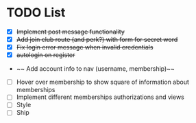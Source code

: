 # TODO List

- [X] ~~Implement post message functionality~~
- [X] ~~Add join club route (and perk?) with form for secret word~~
- [X] ~~Fix login error message when invalid credentials~~
- [X] ~~autologin on register~~
- ~~ Add account info to nav (username, membership)~~
- [ ] Hover over membership to show square of information about memberships
- [ ] Implement different memberships authorizations and views
- [ ] Style
- [ ] Ship
